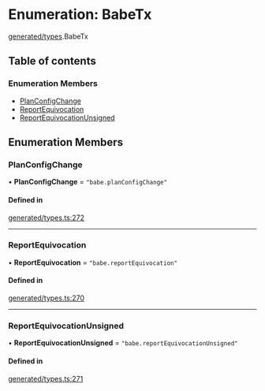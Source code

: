 # Enumeration: BabeTx

[generated/types](../wiki/generated.types).BabeTx

## Table of contents

### Enumeration Members

- [PlanConfigChange](../wiki/generated.types.BabeTx#planconfigchange)
- [ReportEquivocation](../wiki/generated.types.BabeTx#reportequivocation)
- [ReportEquivocationUnsigned](../wiki/generated.types.BabeTx#reportequivocationunsigned)

## Enumeration Members

### PlanConfigChange

• **PlanConfigChange** = ``"babe.planConfigChange"``

#### Defined in

[generated/types.ts:272](https://github.com/PolymeshAssociation/polymesh-sdk/blob/46129005/src/generated/types.ts#L272)

___

### ReportEquivocation

• **ReportEquivocation** = ``"babe.reportEquivocation"``

#### Defined in

[generated/types.ts:270](https://github.com/PolymeshAssociation/polymesh-sdk/blob/46129005/src/generated/types.ts#L270)

___

### ReportEquivocationUnsigned

• **ReportEquivocationUnsigned** = ``"babe.reportEquivocationUnsigned"``

#### Defined in

[generated/types.ts:271](https://github.com/PolymeshAssociation/polymesh-sdk/blob/46129005/src/generated/types.ts#L271)
